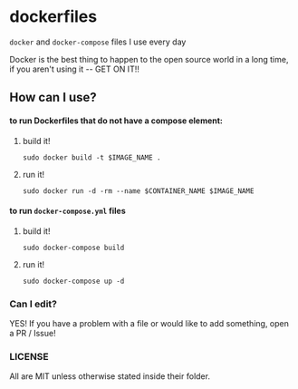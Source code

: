 # dockerfiles

`docker` and `docker-compose` files I use every day

Docker is the best thing to happen to the open source world in a long time, if you aren't using it -- GET ON IT!!

## How can I use?

#### to run Dockerfiles that do not have a compose element:

1. build it!

    `sudo docker build -t $IMAGE_NAME .`

2. run it!

    `sudo docker run -d -rm --name $CONTAINER_NAME $IMAGE_NAME`

#### to run `docker-compose.yml` files

1. build it!

    `sudo docker-compose build`

2. run it!

    `sudo docker-compose up -d`


### Can I edit?

YES! If you have a problem with a file or would like to add something, open a PR / Issue!

### LICENSE

All are MIT unless otherwise stated inside their folder.
